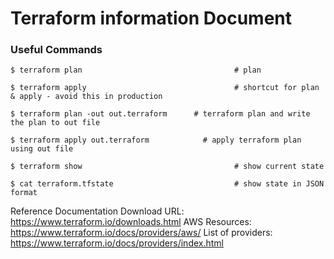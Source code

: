 # Terraform information Document
### Useful Commands
~~~
$ terraform plan                                  # plan

$ terraform apply                                 # shortcut for plan & apply - avoid this in production

$ terraform plan -out out.terraform      # terraform plan and write the plan to out file

$ terraform apply out.terraform            # apply terraform plan using out file

$ terraform show                                  # show current state

$ cat terraform.tfstate                           # show state in JSON format
~~~


Reference Documentation
Download URL: https://www.terraform.io/downloads.html
AWS Resources: https://www.terraform.io/docs/providers/aws/
List of providers: https://www.terraform.io/docs/providers/index.html